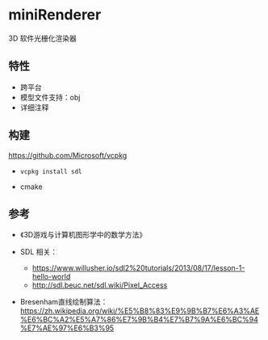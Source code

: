# miniRenderer
3D 软件光栅化渲染器



## 特性

- 跨平台
- 模型文件支持：obj
- 详细注释



## 构建

https://github.com/Microsoft/vcpkg

- ```
  vcpkg install sdl
  ```

- cmake



## 参考

- 《3D游戏与计算机图形学中的数学方法》
- SDL 相关：

  - https://www.willusher.io/sdl2%20tutorials/2013/08/17/lesson-1-hello-world
  - http://sdl.beuc.net/sdl.wiki/Pixel_Access
- Bresenham直线绘制算法：https://zh.wikipedia.org/wiki/%E5%B8%83%E9%9B%B7%E6%A3%AE%E6%BC%A2%E5%A7%86%E7%9B%B4%E7%B7%9A%E6%BC%94%E7%AE%97%E6%B3%95